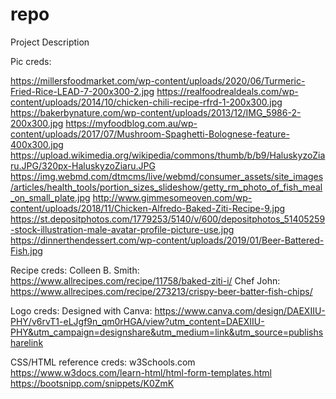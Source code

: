repo
====

Project Description

Pic creds:

https://millersfoodmarket.com/wp-content/uploads/2020/06/Turmeric-Fried-Rice-LEAD-7-200x300-2.jpg
https://realfoodrealdeals.com/wp-content/uploads/2014/10/chicken-chili-recipe-rfrd-1-200x300.jpg
https://bakerbynature.com/wp-content/uploads/2013/12/IMG_5986-2-200x300.jpg
https://myfoodblog.com.au/wp-content/uploads/2017/07/Mushroom-Spaghetti-Bolognese-feature-400x300.jpg
https://upload.wikimedia.org/wikipedia/commons/thumb/b/b9/HaluskyzoZiaru.JPG/320px-HaluskyzoZiaru.JPG
https://img.webmd.com/dtmcms/live/webmd/consumer_assets/site_images/articles/health_tools/portion_sizes_slideshow/getty_rm_photo_of_fish_meal_on_small_plate.jpg
http://www.gimmesomeoven.com/wp-content/uploads/2018/11/Chicken-Alfredo-Baked-Ziti-Recipe-9.jpg
https://st.depositphotos.com/1779253/5140/v/600/depositphotos_51405259-stock-illustration-male-avatar-profile-picture-use.jpg
https://dinnerthendessert.com/wp-content/uploads/2019/01/Beer-Battered-Fish.jpg

Recipe creds:
Colleen B. Smith: https://www.allrecipes.com/recipe/11758/baked-ziti-i/
Chef John: https://www.allrecipes.com/recipe/273213/crispy-beer-batter-fish-chips/

Logo creds:
Designed with Canva: https://www.canva.com/design/DAEXIIU-PHY/v6rvT1-eLJgf9n_qm0rHGA/view?utm_content=DAEXIIU-PHY&utm_campaign=designshare&utm_medium=link&utm_source=publishsharelink

CSS/HTML reference creds:
w3Schools.com
https://www.w3docs.com/learn-html/html-form-templates.html
https://bootsnipp.com/snippets/K0ZmK
